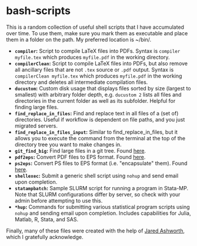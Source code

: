 # bash-scripts
This is a random collection of useful shell scripts that I have accumulated over time. To use them, make sure you mark them as executable and place them in a folder on the path. My preferred location is ~/bin/.

* **`compiler`:** Script to compile LaTeX files into PDFs. Syntax is `compiler myfile.tex` which produces `myfile.pdf` in the working directory.
* **`compilerClean`:** Script to compile LaTeX files into PDFs, but also remove all ancillary files that are not `.tex` source or `.pdf` output. Syntax is `compilerClean myfile.tex` which produces `myfile.pdf` in the working directory and deletes all intermediate compilation files.
* **`ducustom`:** Custom disk usage that displays files sorted by size (largest to smallest) with arbitrary folder depth, e.g. `ducustom 2` lists all files and directories in the current folder as well as its subfolder. Helpful for finding large files.
* **`find_replace_in_files`:** Find and replace text in all files of a (set of) directories. Useful if workflow is dependent on file paths, and you just migrated servers.
* **`find_replace_in_files_input`:** Similar to find_replace_in_files, but it allows you to execute the command from the terminal at the top of the directory tree you want to make changes in.
* **`git_find_big`:** Find large files in a git tree. Found [here](http://stackoverflow.com/questions/10622179/how-to-find-identify-large-files-commits-in-git-history).
* **`pdf2eps`:** Convert PDF files to EPS format. Found [here](http://tex.stackexchange.com/questions/20883/how-to-convert-pdf-to-eps).
* **`ps2eps`:** Convert PS files to EPS format (i.e. "encapsulate" them). Found [here](http://aty.sdsu.edu/~aty/bibliog/latex/PSandEPS.html).
* **`shellexec`:** Submit a generic shell script using `nohup` and send email upon completion.
* **`statampbatch`:** Sample SLURM script for running a program in Stata-MP. Note that SLURM configurations differ by server, so check with your admin before attempting to use this.
* **`*hup`:** Commands for submitting various statistical program scripts using `nohup` and sending email upon completion. Includes capabilities for Julia, Matlab, R, Stata, and SAS.

Finally, many of these files were created with the help of [Jared Ashworth](https://github.com/jaredashworth), which I gratefully acknowledge.
